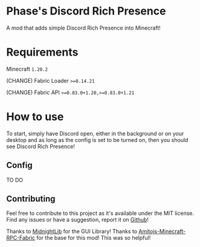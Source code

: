 # Phase's Discord Rich Presence

A mod that adds simple Discord Rich Presence into Minecraft!

# Requirements
Minecraft `1.20.2`

(CHANGE) Fabric Loader `>=0.14.21`

(CHANGE) Fabric API `>=0.83.0+1.20,>=0.83.0+1.21`

# How to use

To start, simply have Discord open, either in the background or on your desktop and as long as the config is set to be turned on, then you should see Discord Rich Presence!

## Config
TO DO

## Contributing

Feel free to contribute to this project as it's available under the MIT license. Find any issues or have a suggestion, report it on [Github](https://github.com/ThePhaseCat/MineCalc-Mod)!

Thanks to [MidnightLib](https://github.com/TeamMidnightDust/MidnightLib) for the GUI Library!
Thanks to [Amitojs-Minecraft-RPC-Fabric](https://github.com/amitojsingh366/Amitojs-Minecraft-RPC-Fabric/tree/main) for the base for this mod! This was so helpful!



